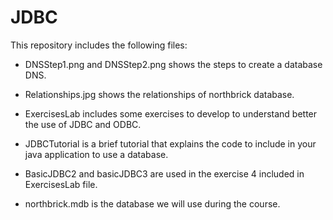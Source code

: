 # JDBC

This repository includes the following files:

* DNSStep1.png and DNSStep2.png shows the steps to create a database DNS.

* Relationships.jpg shows the relationships of northbrick database. 

* ExercisesLab includes some exercises to develop to understand better the use of JDBC and ODBC.

* JDBCTutorial is a brief tutorial that explains the code to include in your java application to use a database. 

* BasicJDBC2 and basicJDBC3 are used in the exercise 4 included in ExercisesLab file. 

* northbrick.mdb is the database we will use during the course. 

